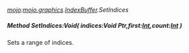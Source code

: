_[mojo](../../modules/mojo/mojo-module.md):[mojo.graphics](../../modules/mojo/mojo-graphics.md).[IndexBuffer](../../modules/mojo/mojo-graphics-indexbuffer.md).SetIndices_
##### Method SetIndices:Void( indices:Void Ptr,first:[Int](../../modules/wonkey/wonkey-types-int.md),count:[Int](../../modules/wonkey/wonkey-types-int.md) )
Sets a range of indices.
